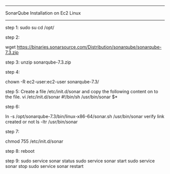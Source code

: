 ***********************************
SonarQube Installation on Ec2 Linux
************************************

step 1:
sudo su
cd /opt/

step 2:

wget https://binaries.sonarsource.com/Distribution/sonarqube/sonarqube-7.3.zip

step 3:
unzip sonarqube-7.3.zip

step 4:

chown -R ec2-user:ec2-user sonarqube-7.3/

step 5:
Create a file /etc/init.d/sonar and copy the following content on to the file.
vi /etc/init.d/sonar
#!/bin/sh
/usr/bin/sonar $*

step 6:

ln -s /opt/sonarqube-7.3/bin/linux-x86-64/sonar.sh /usr/bin/sonar
verify link created or not
ls -ltr /usr/bin/sonar

step 7:

chmod 755 /etc/init.d/sonar


step 8:
reboot

step 9:
sudo service sonar status
sudo service sonar start
sudo service sonar stop
sudo service sonar restart 